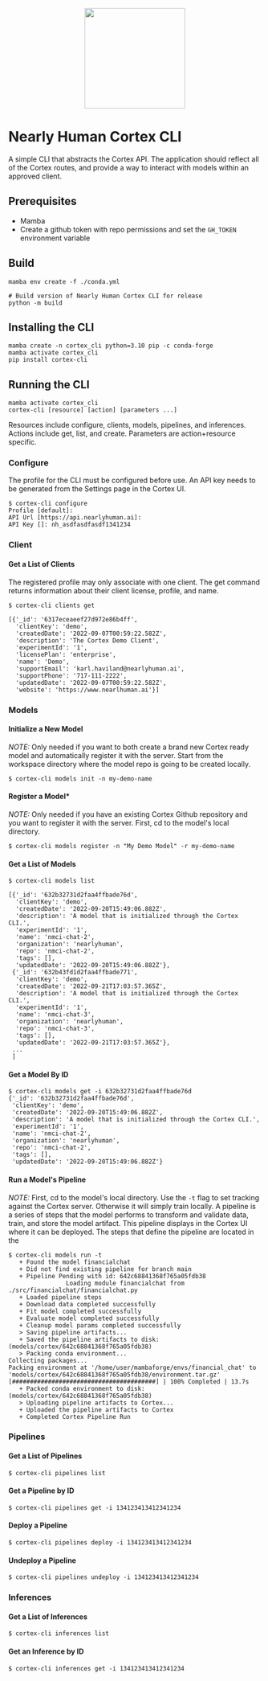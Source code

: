 <p align="center">
    <img src="https://www.nearlyhuman.ai/wp-content/uploads/2022/04/virtual-copy.svg" width="200"/>
</p>

# Nearly Human Cortex CLI
A simple CLI that abstracts the Cortex API.  The application should reflect all of the Cortex routes, and provide a way
to interact with models within an approved client.

## Prerequisites
- Mamba
- Create a github token with repo permissions and set the `GH_TOKEN` environment variable

## Build
```
mamba env create -f ./conda.yml

# Build version of Nearly Human Cortex CLI for release
python -m build
```

## Installing the CLI
```
mamba create -n cortex_cli python=3.10 pip -c conda-forge
mamba activate cortex_cli
pip install cortex-cli
```

## Running the CLI
```
mamba activate cortex_cli
cortex-cli [resource] [action] [parameters ...]
```

Resources include configure, clients, models, pipelines, and inferences.
Actions include get, list, and create.
Parameters are action+resource specific.

### Configure
The profile for the CLI must be configured before use. An API key needs to be generated from the Settings page in the Cortex UI.
```
$ cortex-cli configure
Profile [default]:
API Url [https://api.nearlyhuman.ai]:
API Key []: nh_asdfasdfasdf1341234
```

### Client

#### Get a List of Clients
The registered profile may only associate with one client.  The get command returns information about their client license, profile, and name.
```
$ cortex-cli clients get

[{'_id': '6317eceaeef27d972e86b4ff',
  'clientKey': 'demo',
  'createdDate': '2022-09-07T00:59:22.582Z',
  'description': 'The Cortex Demo Client',
  'experimentId': '1',
  'licensePlan': 'enterprise',
  'name': 'Demo',
  'supportEmail': 'karl.haviland@nearlyhuman.ai',
  'supportPhone': '717-111-2222',
  'updatedDate': '2022-09-07T00:59:22.582Z',
  'website': 'https://www.nearlhuman.ai'}]
```

### Models

#### Initialize a New Model
*NOTE:* Only needed if you want to both create a brand new Cortex ready model and automatically register it with the server.  Start from the workspace directory where the model repo is going to be created locally.
```
$ cortex-cli models init -n my-demo-name
```

#### Register a Model*
*NOTE:* Only needed if you have an existing Cortex Github repository and you want to register it with the server. First, cd to the model's local directory.
```
$ cortex-cli models register -n "My Demo Model" -r my-demo-name
```

#### Get a List of Models
```
$ cortex-cli models list

[{'_id': '632b32731d2faa4ffbade76d',
  'clientKey': 'demo',
  'createdDate': '2022-09-20T15:49:06.882Z',
  'description': 'A model that is initialized through the Cortex CLI.',
  'experimentId': '1',
  'name': 'nmci-chat-2',
  'organization': 'nearlyhuman',
  'repo': 'nmci-chat-2',
  'tags': [],
  'updatedDate': '2022-09-20T15:49:06.882Z'},
 {'_id': '632b43fd1d2faa4ffbade771',
  'clientKey': 'demo',
  'createdDate': '2022-09-21T17:03:57.365Z',
  'description': 'A model that is initialized through the Cortex CLI.',
  'experimentId': '1',
  'name': 'nmci-chat-3',
  'organization': 'nearlyhuman',
  'repo': 'nmci-chat-3',
  'tags': [],
  'updatedDate': '2022-09-21T17:03:57.365Z'},
 ...
 ]
```

#### Get a Model By ID
```
$ cortex-cli models get -i 632b32731d2faa4ffbade76d
{'_id': '632b32731d2faa4ffbade76d',
 'clientKey': 'demo',
 'createdDate': '2022-09-20T15:49:06.882Z',
 'description': 'A model that is initialized through the Cortex CLI.',
 'experimentId': '1',
 'name': 'nmci-chat-2',
 'organization': 'nearlyhuman',
 'repo': 'nmci-chat-2',
 'tags': [],
 'updatedDate': '2022-09-20T15:49:06.882Z'}
```

#### Run a Model's Pipeline
*NOTE:* First, cd to the model's local directory.  Use the `-t` flag to set tracking against the Cortex server.  Otherwise it will simply train locally.
A pipeline is a series of steps that the model performs to transform and validate data, train, and store the model artifact.  This pipeline displays in the
Cortex UI where it can be deployed. The steps that define the pipeline are located in the 
```
$ cortex-cli models run -t
   + Found the model financialchat
   + Did not find existing pipeline for branch main
   + Pipeline Pending with id: 642c68841368f765a05fdb38
                Loading module financialchat from ./src/financialchat/financialchat.py
   + Loaded pipeline steps
   + Download data completed successfully
   + Fit model completed successfully
   + Evaluate model completed successfully
   + Cleanup model params completed successfully
   > Saving pipeline artifacts...
   + Saved the pipeline artifacts to disk: (models/cortex/642c68841368f765a05fdb38)
   > Packing conda environment...
Collecting packages...
Packing environment at '/home/user/mambaforge/envs/financial_chat' to 'models/cortex/642c68841368f765a05fdb38/environment.tar.gz'
[########################################] | 100% Completed | 13.7s
   + Packed conda environment to disk: (models/cortex/642c68841368f765a05fdb38)
   > Uploading pipeline artifacts to Cortex...
   + Uploaded the pipeline artifacts to Cortex
   + Completed Cortex Pipeline Run
```

### Pipelines

#### Get a List of Pipelines

```
$ cortex-cli pipelines list

```

#### Get a Pipeline by ID
```
$ cortex-cli pipelines get -i 134123413412341234

```

#### Deploy a Pipeline
```
$ cortex-cli pipelines deploy -i 134123413412341234

```

#### Undeploy a Pipeline
```
$ cortex-cli pipelines undeploy -i 134123413412341234

```

### Inferences
#### Get a List of Inferences
```
$ cortex-cli inferences list

```

#### Get an Inference by ID
```
$ cortex-cli inferences get -i 134123413412341234

```